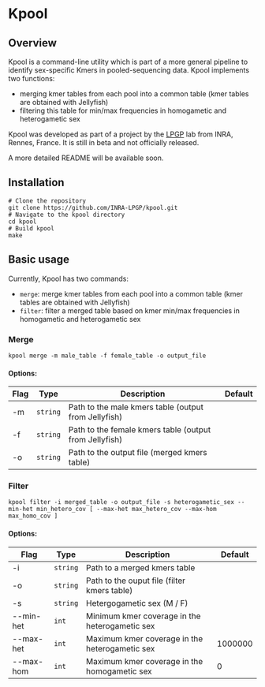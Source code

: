 # Kpool

## Overview

Kpool is a command-line utility which is part of a more general pipeline to identify sex-specific Kmers in pooled-sequencing data. Kpool implements two functions:
- merging kmer tables from each pool into a common table (kmer tables are obtained with Jellyfish)
- filtering this table for min/max frequencies in homogametic and heterogametic sex

Kpool was developed as part of a project by the [LPGP](https://www6.rennes.inra.fr/lpgp/) lab from INRA, Rennes, France. It is still in beta and not officially released.

A more detailed README will be available soon.

## Installation

```
# Clone the repository
git clone https://github.com/INRA-LPGP/kpool.git
# Navigate to the kpool directory
cd kpool
# Build kpool
make
```

## Basic usage

Currently, Kpool has two commands:

- `merge`: merge kmer tables from each pool into a common table (kmer tables are obtained with Jellyfish)
- `filter`: filter a merged table based on kmer min/max frequencies in homogametic and heterogametic sex

### Merge

```
kpool merge -m male_table -f female_table -o output_file
```

#### Options:

Flag | Type       | Description                                              | Default |
-----|------------|----------------------------------------------------------|---------|
-m   |  `string`  |  Path to the male kmers table (output from Jellyfish)    |         |
-f   |  `string`  |  Path to the female kmers table (output from Jellyfish)  |         |
-o   |  `string`  |  Path to the output file (merged kmers table)            |         |


### Filter

```
kpool filter -i merged_table -o output_file -s heterogametic_sex --min-het min_hetero_cov [ --max-het max_hetero_cov --max-hom max_homo_cov ]
```

#### Options:

Flag       | Type       | Description                                              | Default |
-----------|------------|----------------------------------------------------------|---------|
-i         |  `string`  |  Path to a merged kmers table                            |         |
-o         |  `string`  |  Path to the ouput file (filter kmers table)             |         |
-s         |  `string`  |  Hetergogametic sex (M / F)                              |         |
--min-het  |  `int`     |  Minimum kmer coverage in the heterogametic sex          |         |
--max-het  |  `int`     |  Maximum kmer coverage in the heterogametic sex          | 1000000 |
--max-hom  |  `int`     |  Maximum kmer coverage in the homogametic sex            |       0 |
